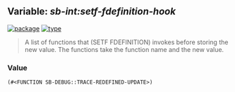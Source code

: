 ## Variable: ***sb-int:*setf-fdefinition-hook****
[![package](https://img.shields.io/badge/Package-SB--INT-5f9ea0.svg?style=social&colorA=999999)](../) [![type](https://img.shields.io/badge/Type-Variable-5f9ea0.svg?style=social&colorA=999999)](../#variable) 

> A list of functions that (SETF FDEFINITION) invokes before storing the
> new value. The functions take the function name and the new value.

### Value
```
(#<FUNCTION SB-DEBUG::TRACE-REDEFINED-UPDATE>)
```
